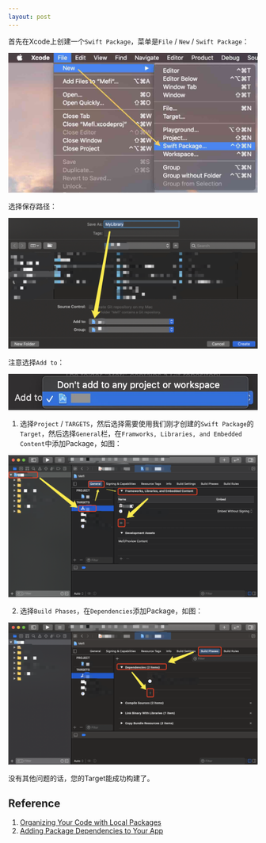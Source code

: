 ```yaml
---
layout: post
---
```


首先在Xcode上创建一个`Swift Package`，菜单是`File` / `New` / `Swift Package`：

![保存](/assets/img/9e9f613125350f50b735061e.jpg)

选择保存路径：

![7d3e86e2675b37316f5ba398.png](/assets/img/7d3e86e2675b37316f5ba398.png)

注意选择`Add to`：

![ab0e51ad624bc743d84f5cb4.jpg](/assets/img/ab0e51ad624bc743d84f5cb4.jpg)

1. 选择`Project` / `TARGETS`，然后选择需要使用我们刚才创建的`Swift Package`的`Target`，然后选择`General`栏，在`Framworks, Libraries, and Embedded Content`中添加Package，如图：

![481c498dde6159ffedb050a9.png](/assets/img/481c498dde6159ffedb050a9.png)

2. 选择`Build Phases`，在`Dependencies`添加Package，如图：

![724df656b457426f5f214ecd.png](/assets/img/724df656b457426f5f214ecd.png)

没有其他问题的话，您的Target能成功构建了。

## Reference

1. [Organizing Your Code with Local Packages](https://developer.apple.com/documentation/swift_packages/organizing_your_code_with_local_packages)
2. [Adding Package Dependencies to Your App](https://developer.apple.com/documentation/xcode/adding_package_dependencies_to_your_app)
